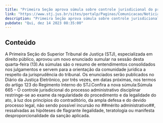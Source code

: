 ```yaml
---
title: "Primeira Seção aprova súmula sobre controle jurisdicional do processo administrativo disciplinar"
link: "https://www.stj.jus.br/sites/portalp/Paginas/Comunicacao/Noticias/2023/14122023-Primeira-Secao-aprova-sumula-sobre-controle-jurisdicional-do-processo-administrativo-disciplinar.aspx"
description: "Primeira Seção aprova súmula sobre controle jurisdicional do processo administrativo disciplinar"
pubdate: "Qui, dez 14 2023 08:35:00"
---
```


## Conteúdo

A Primeira Seção do Superior Tribunal de Justiça (STJ), especializada em direito público, aprovou um novo enunciado sumular na sessão desta quarta-feira (13).As súmulas são o resumo de entendimentos consolidados nos julgamentos e servem para a orientação da comunidade jurídica a respeito da jurisprudência do tribunal. Os enunciados serão publicados no Diário da Justiça Eletrônico, por três vezes, em datas próximas, nos termos do artigo 123 do Regimento Interno do STJ.Confira a nova súmula:Súmula 665 – O controle jurisdicional do processo administrativo disciplinar restringe-se ao exame da regularidade do procedimento e da legalidade do ato, à luz dos princípios do contraditório, da ampla defesa e do devido processo legal, não sendo possível incursão no ##mérito administrativo##, ressalvadas as hipóteses de flagrante ilegalidade, teratologia ou manifesta desproporcionalidade da sanção aplicada.
